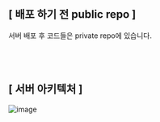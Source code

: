 [ 배포 하기 전 public repo ]
---
서버 배포 후 코드들은 private repo에 있습니다.<br><br><br><br>

## [ 서버 아키텍처 ]
![image](https://github.com/Yeomdongsu/insta_web_server/assets/117874997/6462164b-5685-491a-aa31-fccd77df3a9c)

